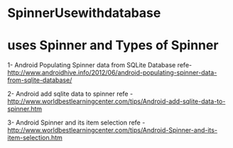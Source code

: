 # SpinnerUsewithdatabase
# uses Spinner and Types of Spinner
1- Android Populating Spinner data from SQLite Database
refe- http://www.androidhive.info/2012/06/android-populating-spinner-data-from-sqlite-database/

2- Android add sqlite data to spinner
refe - http://www.worldbestlearningcenter.com/tips/Android-add-sqlite-data-to-spinner.htm

3- Android Spinner and its item selection
refe - http://www.worldbestlearningcenter.com/tips/Android-Spinner-and-its-item-selection.htm

